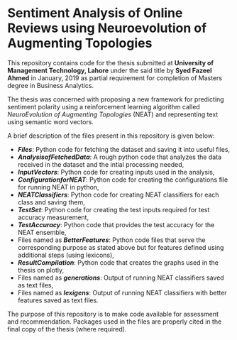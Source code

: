 # Sentiment Analysis of Online Reviews using Neuroevolution of Augmenting Topologies

This repository contains code for the thesis submitted at **University of Management Technology, Lahore** under the said title by **Syed Fazeel Ahmed** in January, 2019 as partial requirement for completion of Masters degree in Business Analytics.

The thesis was concerned with proposing a new framework for predicting sentiment polarity using a reinforcement learning algorithm called *NeuroEvolution of Augmenting Topologies* (NEAT) and representing text using semantic word vectors.

A brief description of the files present in this repository is given below:

* ***Files***: Python code for fetching the dataset and saving it into useful files,
* ***AnalysisofFetchedData***: A rough python code that analyzes the data received in the dataset and the intial processing needed,
* ***InputVectors***: Python code for creating inputs used in the analysis,
* ***ConfigurationforNEAT***: Python code for creating the configurations file for running NEAT in python,
* ***NEATClassifiers***: Python code for creating NEAT classifiers for each class and saving them,
* ***TestSet***: Python code for creating the test inputs required for test accuracy measurement,
* ***TestAccuracy***: Python code that provides the test accuracy for the NEAT ensemble,
* Files named as ***BetterFeatures***: Python code files that serve the corresponding purpose as stated above but for features defined using additional steps (using lexicons),
* ***ResultCompilation***: Python code that creates the graphs used in the thesis on plotly,
* Files named as ***generations***: Output of running NEAT classifiers saved as text files,
* Files named as ***lexigens***: Output of running NEAT classifiers with better features saved as text files.

The purpose of this repository is to make code available for assessment and recommendation. Packages used in the files are properly cited in the final copy of the thesis (where required).
